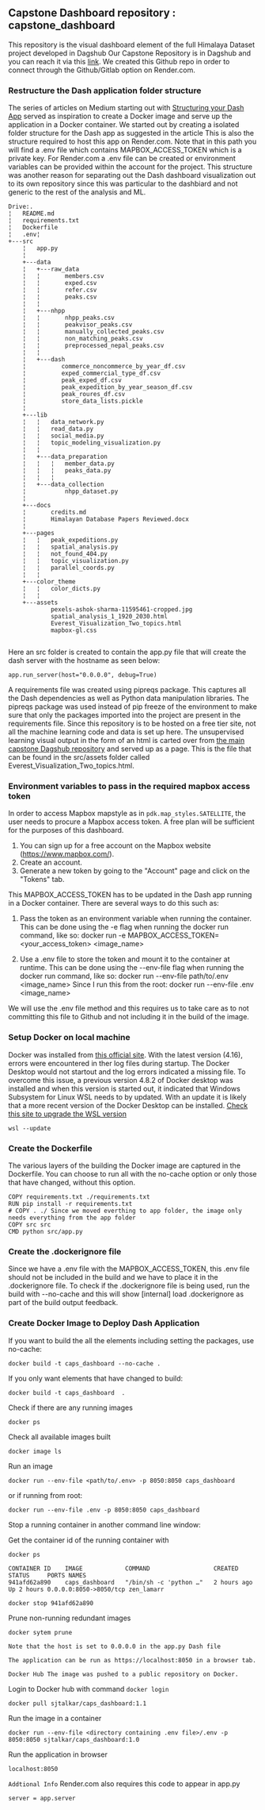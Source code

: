 ## Capstone Dashboard repository : capstone_dashboard
This repository is the visual dashboard element of the full Himalaya Dataset project developed in Dagshub
Our Capstone Repository is in Dagshub and you can reach it via this [link](https://dagshub.com/sjtalkar/capstone_himalayas).
We created this Github repo in order to connect through the Github/Gitlab option on Render.com.

### Restructure the Dash application folder structure

The series of articles on Medium starting out with [Structuring your Dash App](https://towardsdatascience.com/structuring-your-dash-app-e33d8e70133e) served as inspiration to create a Docker image and serve up the application
in a Docker container. We started out by creating a isolated folder structure for the Dash app as suggested in the article
This is also the structure required to host this app on Render.com. Note that in this path you will find a .env file
which contains MAPBOX_ACCESS_TOKEN which is a private key. For Render.com a .env file can be created or environment variables can be provided within the account for the project.
This structure was another reason for separating out the Dash dashboard visualization out to its own repository since this was particular to the dashbiard and not generic to the rest of the analysis and ML.


```
Drive:.
¦   README.md
¦   requirements.txt
¦   Dockerfile
¦   .env¦   
+---src
    ¦   app.py
    ¦   
    +---data
    ¦   +---raw_data
    ¦   ¦       members.csv
    ¦   ¦       exped.csv
    ¦   ¦       refer.csv
    ¦   ¦       peaks.csv
    ¦   ¦       
    ¦   +---nhpp
    ¦   ¦       nhpp_peaks.csv
    ¦   ¦       peakvisor_peaks.csv
    ¦   ¦       manually_collected_peaks.csv
    ¦   ¦       non_matching_peaks.csv
    ¦   ¦       preprocessed_nepal_peaks.csv
    ¦   ¦ 
    ¦   +---dash
    ¦          commerce_noncommerce_by_year_df.csv
    ¦          exped_commercial_type_df.csv
    ¦          peak_exped_df.csv
    ¦          peak_expedition_by_year_season_df.csv
    ¦          peak_roures_df.csv
    ¦          store_data_lists.pickle
    ¦       
    +---lib
    ¦   ¦   data_network.py
    ¦   ¦   read_data.py
    ¦   ¦   social_media.py
    ¦   ¦   topic_modeling_visualization.py
    ¦   ¦   
    ¦   +---data_preparation
    ¦   ¦   ¦   member_data.py
    ¦   ¦   ¦   peaks_data.py
    ¦   ¦   ¦   
    ¦   +---data_collection
    ¦           nhpp_dataset.py
    ¦           
    +---docs
    ¦       credits.md
    ¦       Himalayan Database Papers Reviewed.docx
    ¦       
    +---pages
    ¦   ¦   peak_expeditions.py
    ¦   ¦   spatial_analysis.py
    ¦   ¦   not_found_404.py
    ¦   ¦   topic_visualization.py
    ¦   ¦   parallel_coords.py
    ¦   ¦   
    +---color_theme
    ¦   ¦   color_dicts.py
    ¦   ¦   
    +---assets
            pexels-ashok-sharma-11595461-cropped.jpg
            spatial_analysis_1_1920_2030.html
            Everest_Visualization_Two_topics.html
            mapbox-gl.css
           

```

Here an src folder is created to contain the app.py file that will create the dash server with the hostname as seen below:

`
app.run_server(host="0.0.0.0", debug=True)
`

A requirements file was created using pipreqs package. This captures all the Dash dependencies as well as Python data manipulation libraries.
The pipreqs package was used instead of pip freeze of the environment to make sure that only the packages imported into the project are present in the requirements file. Since this repository is to be hosted on a free tier site, not all the machine learning code and data is set up here. 
The unsupervised learning visual output in the form of an html is carted over from [the main capstone Dagshub repository](https://dagshub.com/sjtalkar/capstone_himalayas) and served up as a page.
This is the file that can be found in the src/assets folder called Everest_Visualization_Two_topics.html.

### Environment variables to pass in the required mapbox access token

In order to access Mapbox mapstyle as in  `pdk.map_styles.SATELLITE`, the user needs to procure a Mapbox access token. A free plan will be sufficient for the purposes of this dashboard.
1. You can sign up for a free account on the Mapbox website (https://www.mapbox.com/).
2. Create an account.
3. Generate a new token by going to the "Account" page and click on the "Tokens" tab.

This  MAPBOX_ACCESS_TOKEN has to be updated in the Dash app running in a Docker container. There are several ways to do this such as:

1. Pass the token as an environment variable when running the container. This can be done using the -e flag when running
the docker run command, like so: docker run -e MAPBOX_ACCESS_TOKEN=<your_access_token> <image_name>

2. Use a .env file to store the token and mount it to the container at runtime. This can be done using the --env-file flag
when running the docker run command, like so: docker run --env-file path/to/.env <image_name>
Since I run this from the root:
   docker run --env-file  .env <image_name>

We will use the .env file method and this requires us to take care as to not committing this file to Github and not including it in the build of the image.


### Setup Docker on local machine

Docker was installed from [this official site](https://docs.docker.com/desktop/install/windows-install/).
With the latest version (4.16), errors were encountered in ther log files during startup. The Docker Desktop would not startout and the log errors
indicated a missing file. To overcome this issue, a previous version 4.8.2 of Docker desktop was installed and when this version is started out, it indicated that Windows Subsystem for Linux 
WSL needs to by updated. With an update it is likely that a more recent version of the Docker Desktop can be installed. [Check this site to upgrade the WSL version](https://learn.microsoft.com/en-us/windows/wsl/basic-commands)

`
wsl --update
`

### Create the Dockerfile 

The various layers of the building the Docker image are captured in the Dockerfile. You can choose to run all with the no-cache option or only those that have changed, without this option.

```FROM python:3.9-slim
COPY requirements.txt ./requirements.txt
RUN pip install -r requirements.txt
# COPY . ./ Since we moved everthing to app folder, the image only needs everything from the app folder
COPY src src
CMD python src/app.py
```

### Create the .dockerignore file

Since we have a .env file with the MAPBOX_ACCESS_TOKEN, this .env file should not be included in the build
and we have to place it in the .dockerignore file. To check if the .dockerignore file is being used, run the build with --no-cache and this
will show [internal] load .dockerignore as part of the build output feedback.

### Create Docker Image to Deploy Dash Application

If you want to build the all the elements including setting the packages, use no-cache:

`docker build -t caps_dashboard --no-cache .`

If you only want elements that have changed to build:

`docker build -t caps_dashboard  . `

Check if there are any running images

`docker ps`

Check all available images built 

`docker image ls`

Run an image
 
`docker run --env-file <path/to/.env> -p 8050:8050 caps_dashboard`

or if running from root:

`docker run --env-file .env -p 8050:8050 caps_dashboard`

Stop a running container in another command line window:

Get the container id of the running container with 

`docker ps`
```
CONTAINER ID    IMAGE            COMMAND                  CREATED     STATUS     PORTS NAMES
941afd62a890    caps_dashboard   "/bin/sh -c 'python …"   2 hours ago Up 2 hours 0.0.0.0:8050->8050/tcp zen_lamarr
```

`docker stop 941afd62a890`

Prune non-running redundant images

`docker sytem prune`

```
Note that the host is set to 0.0.0.0 in the app.py Dash file

The application can be run as https://localhost:8050 in a browser tab.
```

```
Docker Hub The image was pushed to a public repository on Docker.
```
Login to Docker hub with command
`docker login`

`docker pull sjtalkar/caps_dashboard:1.1`

Run the image in a container

`docker run --env-file <directory containing .env file>/.env -p 8050:8050 sjtalkar/caps_dashboard:1.0`

Run the application in browser 

`localhost:8050`

`Addtional Info`
Render.com also requires this code to appear in app.py

`server = app.server
`

